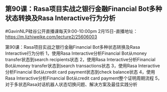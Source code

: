 ## 第90课：Rasa项目实战之银行金融Financial Bot多种状态转换及Rasa Interactive行为分析

#GavinNLP硅谷公开直播课每天9:00-10:00pm
2月15日-直播地址：https://m.lizhiweike.com/lecture2/25606003

第90课：Rasa项目实战之银行金融Financial Bot多种状态转换及Rasa Interactive行为分析
1，使用Rasa Interactive分析Financial Bot从money transfer状态到search recipients状态
2，使用Rasa Interactive分析Financial Bot从money transfer状态到search transactions状态
3，使用Rasa Interactive分析Financial Bot从credit card payment状态到check balance状态
4，使用Rasa Interactive分析Financial Bot从credit card payment整个证明周期流程
5，对于多状态Rasa对话机器人状态切换问题、解决方案及最佳实践分析
